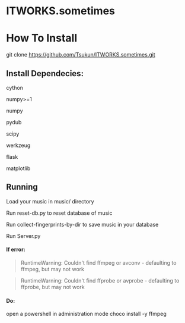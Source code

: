 # ITWORKS.sometimes

# How To Install

git clone https://github.com/Tsukun/ITWORKS.sometimes.git
 
## Install Dependecies:
  cython
  
  numpy>=1
  
  numpy
  
  pydub
  
  scipy
  
  werkzeug
  
  flask
  
  matplotlib
  
## Running

Load your music in music/ directory

Run reset-db.py to reset database of music

Run collect-fingerprints-by-dir to save music in your database

Run Server.py

#### If error:
> RuntimeWarning: Couldn't find ffmpeg or avconv - defaulting to ffmpeg, but may not work

> RuntimeWarning: Couldn't find ffprobe or avprobe - defaulting to ffprobe, but may not work
#### Do:
open a powershell in administration mode
choco install -y ffmpeg


  
